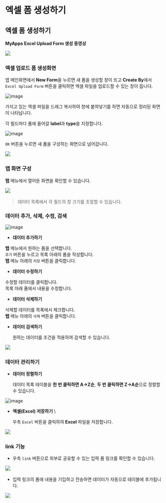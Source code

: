 # 엑셀 폼 생성하기

## 엑셀 폼 생성하기

**MyApps Excel Upload Form 생성 동영상**

[![](https://user-images.githubusercontent.com/72512101/125551299-f36d3bec-18fc-4b54-9d7d-709f00b7e9c3.png)](https://www.youtube.com/embed/R0OIXBKc2yM)

###

### 엑셀 업로드 폼 생성화면

앱 메인화면에서 **New Form**을 누르면 새 폼을 생성할 창이 뜨고 **Create By**에서 `Excel Upload Form` 버튼을 클릭하면 엑셀 파일을 업로드할 수 있는 창이 뜹니다.

![image](https://user-images.githubusercontent.com/72512101/125539193-b1117ac0-23ee-4bce-acee-a4f7ca62cc5c.png)

가지고 있는 엑셀 파일을 드래그 복사하여 창에 붙여넣기를 하면 자동으로 정리된 화면이 나타납니다.

각 필드마다 폼에 들어갈 **label**과 **type**을 지정합니다.

![image](https://user-images.githubusercontent.com/72512101/125539340-18c928b7-47a6-47e9-b227-72a6977342c8.png)

`OK` 버튼을 누르면 새 폼을 구성하는 화면으로 넘어갑니다.

![](../.gitbook/assets/엑셀폼생성하기3.png)

###

###

### 앱 화면 구성

**탭** 메뉴에서 열어둔 화면을 확인할 수 있습니다.

![](../.gitbook/assets/엑셀폼생성하기4.png)

> 데이터 목록에서 각 필드의 창 크기를 조절할 수 있습니다.

###

### 데이터 추가, 삭제, 수정, 검색

![image](https://user-images.githubusercontent.com/72512101/125539964-4192ca4a-e7b1-48c9-8d2c-82eb81c35d67.png)

* **데이터 추가하기** &#x20;

**탭** 메뉴에서 원하는 폼을 선택합니다.\
`추가` 버튼을 누르고 목록 아래의 폼을 작성합니다.\
**탭** 메뉴 아래의 `저장` 버튼을 클릭합니다.

* **데이터 수정하기** &#x20;

수정할 데이터를 클릭합니다.\
목록 아래 폼에서 내용을 수정합니다.

* **데이터 삭제하기** &#x20;

삭제할 데이터를 목록에서 체크합니다.\
**탭** 메뉴 아래의 `삭제` 버튼을 클릭합니다.

*   **데이터 검색하기**

    원하는 데이터를 조건을 적용하여 검색할 수 있습니다.

![](<../.gitbook/assets/엑셀폼생성하기8.p ng.png>)

###

### 데이터 관리하기

*   **데이터 정렬하기**

    데이터 목록 테이블을 **한 번 클릭하면 A->Z순**, **두 번 클릭하면 Z->A순**으로 정렬할 수 있습니다.&#x20;

![image](https://user-images.githubusercontent.com/72512101/125540259-912b624f-bc06-4135-aef7-d6310d320389.png)

*   **엑셀(Excel) 저장하기** \


    우측 `Excel` 버튼을 클릭하여 **Excel** 파일을 저장합니다.&#x20;

![](../.gitbook/assets/엑셀폼생성하기7.png)

###

### link 기능

* 우측 `link` 버튼으로 외부로 공유할 수 있는 입력 폼 링크를 확인할 수 있습니다. &#x20;

![](../.gitbook/assets/엑셀폼생성하기9.png)

* 입력 링크의 폼에 내용을 기입하고 전송하면 데이터가 자동으로 테이블에 추가됩니다.  &#x20;

![](<../.gitbook/assets/엑셀폼생성하기9 (1).png>)
